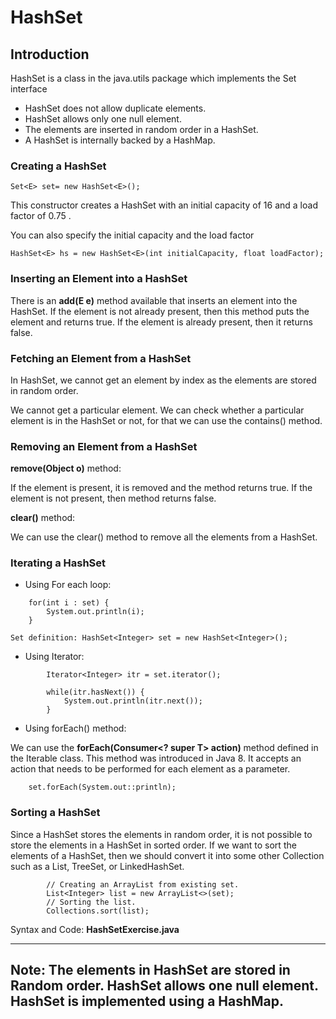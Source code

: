 # HashSet

## Introduction

HashSet is a class in the java.utils package which implements the Set interface

- HashSet does not allow duplicate elements.
- HashSet allows only one null element.
- The elements are inserted in random order in a HashSet.
- A HashSet is internally backed by a HashMap.

### Creating a HashSet

```
Set<E> set= new HashSet<E>();
```

This constructor creates a HashSet with an initial capacity of 16 and a load factor of 0.75 .

You can also specify the initial capacity and the load factor

```
HashSet<E> hs = new HashSet<E>(int initialCapacity, float loadFactor);
```

### Inserting an Element into a HashSet

There is an **add(E e)** method available that inserts an element into the HashSet. If the element is not already present, then this method puts the element and returns true. If the element is already present, then it returns false.

### Fetching an Element from a HashSet

In HashSet, we cannot get an element by index as the elements are stored in random order.

We cannot get a particular element. We can check whether a particular element is in the HashSet or not, for that we can use the contains() method.

### Removing an Element from a HashSet

**remove(Object o)** method:

If the element is present, it is removed and the method returns true. If the element is not present, then method returns false.

**clear()** method:

We can use the clear() method to remove all the elements from a HashSet.

### Iterating a HashSet

- Using For each loop:

```
    for(int i : set) {
		System.out.println(i);
	}

Set definition: HashSet<Integer> set = new HashSet<Integer>();
```

- Using Iterator:

```
        Iterator<Integer> itr = set.iterator();

		while(itr.hasNext()) {
			System.out.println(itr.next());
		}
```

- Using forEach() method:

We can use the **forEach(Consumer<? super T> action)** method defined in the Iterable class. This method was introduced in Java 8. It accepts an action that needs to be performed for each element as a parameter.

```
    set.forEach(System.out::println);
```

### Sorting a HashSet

Since a HashSet stores the elements in random order, it is not possible to store the elements in a HashSet in sorted order. If we want to sort the elements of a HashSet, then we should convert it into some other Collection such as a List, TreeSet, or LinkedHashSet.

```
        // Creating an ArrayList from existing set.
		List<Integer> list = new ArrayList<>(set);
		// Sorting the list.
		Collections.sort(list);
```

Syntax and Code: **HashSetExercise.java**

---

## Note: The elements in HashSet are stored in Random order. HashSet allows one null element. HashSet is implemented using a HashMap.
